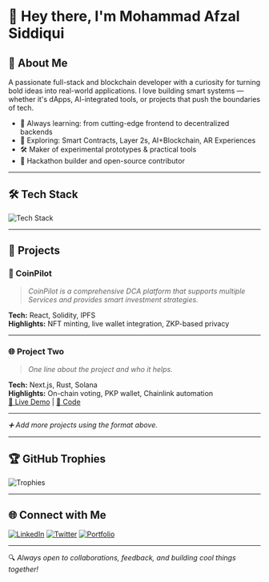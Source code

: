 # 👋 Hey there, I'm Mohammad Afzal Siddiqui

## 🚀 About Me
A passionate full-stack and blockchain developer with a curiosity for turning bold ideas into real-world applications. I love building smart systems — whether it's dApps, AI-integrated tools, or projects that push the boundaries of tech.

- 🧠 Always learning: from cutting-edge frontend to decentralized backends
- 🔬 Exploring: Smart Contracts, Layer 2s, AI+Blockchain, AR Experiences
- 🛠️ Maker of experimental prototypes & practical tools
- 🧩 Hackathon builder and open-source contributor

---

## 🛠️ Tech Stack

![Tech Stack](https://skillicons.dev/icons?i=js,react,nextjs,java,solidity,rust,git)

---

## 🧩 Projects

### 🚀 CoinPilot
> *CoinPilot is a comprehensive DCA platform that supports multiple Services and provides smart investment strategies.*

**Tech:** React, Solidity, IPFS  
**Highlights:** NFT minting, live wallet integration, ZKP-based privacy  

---

### 🌐 Project Two
> *One line about the project and who it helps.*

**Tech:** Next.js, Rust, Solana  
**Highlights:** On-chain voting, PKP wallet, Chainlink automation  
[🔗 Live Demo](#) | [📂 Code](#)

---

*➕ Add more projects using the format above.*

---


## 🏆 GitHub Trophies

![Trophies](https://github-profile-trophy.vercel.app/?username=yourusername&theme=dracula)

---

## 🌐 Connect with Me

[![LinkedIn](https://img.shields.io/badge/LinkedIn-blue?style=for-the-badge&logo=linkedin)](https://www.linkedin.com/in/mdafzalsiddiqui/)
[![Twitter](https://img.shields.io/badge/Twitter-black?style=for-the-badge&logo=twitter)](https://x.com/afzaltwtss)
[![Portfolio](https://img.shields.io/badge/Portfolio-orange?style=for-the-badge&logo=web)](your-link-here)

---

🔍 *Always open to collaborations, feedback, and building cool things together!*
